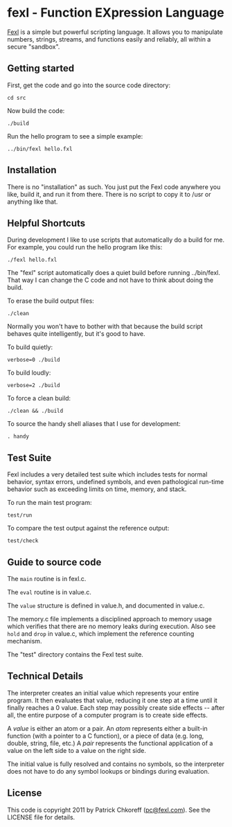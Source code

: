 fexl - Function EXpression Language
===================================

[Fexl](http://fexl.com) is a simple but powerful scripting language.  It allows
you to manipulate numbers, strings, streams, and functions easily and reliably,
all within a secure "sandbox".

Getting started
---------------

First, get the code and go into the source code directory:

	cd src

Now build the code:

	./build

Run the hello program to see a simple example:

	../bin/fexl hello.fxl

Installation
------------

There is no "installation" as such.  You just put the Fexl code anywhere you
like, build it, and run it from there.  There is no script to copy it to /usr
or anything like that.

Helpful Shortcuts
-----------------

During development I like to use scripts that automatically do a build for me.
For example, you could run the hello program like this:

	./fexl hello.fxl

The "fexl" script automatically does a quiet build before running ../bin/fexl.
That way I can change the C code and not have to think about doing the build.

To erase the build output files:

	./clean

Normally you won't have to bother with that because the build script behaves
quite intelligently, but it's good to have.

To build quietly:

	verbose=0 ./build

To build loudly:

	verbose=2 ./build

To force a clean build:

	./clean && ./build

To source the handy shell aliases that I use for development:

	. handy

Test Suite
----------

Fexl includes a very detailed test suite which includes tests for normal
behavior, syntax errors, undefined symbols, and even pathological run-time
behavior such as exceeding limits on time, memory, and stack.

To run the main test program:

	test/run

To compare the test output against the reference output:

	test/check

Guide to source code
--------------------

The `main` routine is in fexl.c.

The `eval` routine is in value.c.

The `value` structure is defined in value.h, and documented in value.c.

The memory.c file implements a disciplined approach to memory usage which
verifies that there are no memory leaks during execution.  Also see `hold`
and `drop` in value.c, which implement the reference counting mechanism.

The "test" directory contains the Fexl test suite.

Technical Details
-----------------

The interpreter creates an initial value which represents your entire program.
It then evaluates that value, reducing it one step at a time until it finally
reaches a 0 value.  Each step may possibly create side effects -- after all,
the entire purpose of a computer program is to create side effects.

A *value* is either an atom or a pair.  An *atom* represents either a built-in
function (with a pointer to a C function), or a piece of data (e.g. long,
double, string, file, etc.)  A *pair* represents the functional application of
a value on the left side to a value on the right side.

The initial value is fully resolved and contains no symbols, so the interpreter
does not have to do any symbol lookups or bindings during evaluation.

License
-------
This code is copyright 2011 by Patrick Chkoreff (pc@fexl.com).
See the LICENSE file for details.
